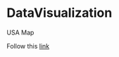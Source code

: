 # DataVisualization

USA Map

Follow this [link](https://github.com/gabidavila/react-usa-map/tree/0895899488da16cf02b915b04511cd6dc35acee0)
